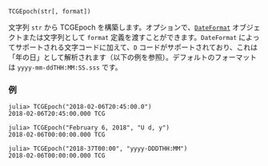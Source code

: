 ```
TCGEpoch(str[, format])
```

文字列 `str` から TCGEpoch を構築します。オプションで、[`DateFormat`](https://docs.julialang.org/en/stable/stdlib/Dates/#Dates.DateFormat) オブジェクトまたは文字列として `format` 定義を渡すことができます。`DateFormat` によってサポートされる文字コードに加えて、`D` コードがサポートされており、これは「年の日」として解析されます（以下の例を参照）。デフォルトのフォーマットは `yyyy-mm-ddTHH:MM:SS.sss` です。

### 例

```jldoctest; setup = :(using AstroTime)
julia> TCGEpoch("2018-02-06T20:45:00.0")
2018-02-06T20:45:00.000 TCG

julia> TCGEpoch("February 6, 2018", "U d, y")
2018-02-06T00:00:00.000 TCG

julia> TCGEpoch("2018-37T00:00", "yyyy-DDDTHH:MM")
2018-02-06T00:00:00.000 TCG
```
